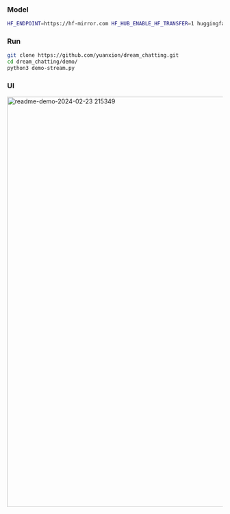 ### Model

```sh
HF_ENDPOINT=https://hf-mirror.com HF_HUB_ENABLE_HF_TRANSFER=1 huggingface-cli download --resume-download silk-road/ChatHaruhi_RolePlaying_qwen_7b --local-dir silk-road/ChatHaruhi_RolePlaying_qwen_7b --local-dir-use-symlinks False
```

### Run
```sh
git clone https://github.com/yuanxion/dream_chatting.git
cd dream_chatting/demo/
python3 demo-stream.py
```

### UI
<img width="959" alt="readme-demo-2024-02-23 215349" src="https://github.com/yuanxion/dream_chatting/assets/96522341/aabddc88-fba9-4931-96de-f463461478ee">
